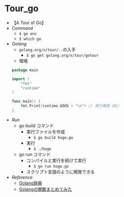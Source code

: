 # Tour_go
- 【A Tour of Go】
- _Command_
  - `$ go env`
  - `$ which go` 
- _Golang_
  - `golang.org/x/tour/..`の入手
    - `$ go get golang.org/x/tour/gotour`
  - 環境
  ```go
  package main
  
  import (
      "fmt"
      "runtime"
  )
  
  func main() { 
      fmt.Print(runtime.GOOS + "\n") // 実行環境（OS）
  }
  ```
- _Run_ 
  - go build コマンド
    - 実行ファイルを作成
      - `$ go build hoge.go`
    - 実行
      - `$ ./hoge`
  - go run コマンド
    - コンパイルと実行を続けて実行
      - `$ go run hoge.go`
    - スクリプト言語のように開発できる
- _Reference_
  - [Golang辞典](http://www.tohoho-web.com/ex/golang.html#goroutines)
  - [Golangの関数まとめてみた](https://qiita.com/pei0804/items/dd8acfba3dfe32530717)
